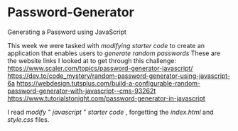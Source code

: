 # Password-Generator
Generating a Password using JavaScript

This week we were tasked with *modifying* *starter* *code* to create an application that enables users to *generate* *random* *passwords*
These are the website links I looked at to get through this challenge:
https://www.scaler.com/topics/password-generator-javascript/
https://dev.to/code_mystery/random-password-generator-using-javascript-6a
https://webdesign.tutsplus.com/build-a-configurable-random-password-generator-with-javascript--cms-93262t
https://www.tutorialstonight.com/password-generator-in-javascript

I read *modify* " *javascript* " *starter* *code* , forgetting the *index.html* and *style.css* files.